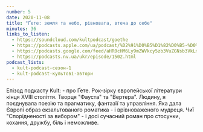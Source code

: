 ```yaml
---
number: 5
date: 2020-11-08
title: "Ґете: земля та небо, рівновага, втеча до себе"
minutes: 36
links_to_listen:
  - https://soundcloud.com/kultpodcast/goethe
  - https://podcasts.apple.com/ua/podcast/%D2%91%D0%B5%D1%82%D0%B5-%D0%B7%D0%B5%D0%BC%D0%BB%D1%8F-%D1%82%D0%B0-%D0%BD%D0%B5%D0%B1%D0%BE-%D1%80%D1%96%D0%B2%D0%BD%D0%BE%D0%B2%D0%B0%D0%B3%D0%B0-%D0%B2%D1%82%D0%B5%D1%87%D0%B0-%D0%B4%D0%BE-%D1%81%D0%B5%D0%B1%D0%B5/id1581339249?i=1000532083369
  - https://podcasts.google.com/feed/aHR0cHM6Ly9mZWVkcy5zb3VuZGNsb3VkLmNvbS91c2Vycy9zb3VuZGNsb3VkOnVzZXJzOjg5MjM3MjAyNy9zb3VuZHMucnNz/episode/dGFnOnNvdW5kY2xvdWQsMjAxMDp0cmFja3MvOTI1NjQ4OTk2
  - https://podcasts.nv.ua/ukr/episode/1502.html
podcast_lists:
  - kult-podcast-сезон-1
  - kult-podcast-культові-автори
---
```


Епізод подкасту Kult: - про Ґете. Рок-зірку європейської літератури кінця XVIII
століття. Творця "Фауста" та "Вертера". Людину, я поєднувала поезію та
прагматику, фантазії та управління. Яка дала Європі образ екзальтованого
роматика - і врівноваженого мудреця. Чиї "Спорідненості за вибором" - і досі
сучасний роман про стосунки, кохання, дружбу, біль і неможливе.
